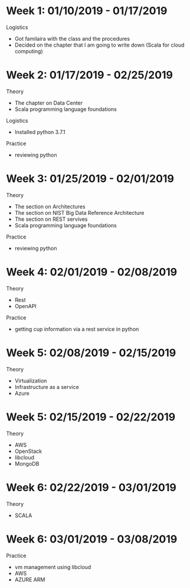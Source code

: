 # Week 1: 01/10/2019 - 01/17/2019
Logistics
* Got familaira with the class and the procedures
* Decided on the chapter that I am going to write down (Scala for cloud computing)


# Week 2: 01/17/2019 - 02/25/2019
Theory
* The chapter on Data Center
* Scala programming language foundations


Logistics
* Installed python 3.7.1

Practice
* reviewing python


# Week 3: 01/25/2019 - 02/01/2019
Theory
* The section on Architectures
* The section on NIST Big Data Reference Architecture
* The section on REST servives
* Scala programming language foundations

Practice
* reviewing python

# Week 4: 02/01/2019 - 02/08/2019
Theory
* Rest
* OpenAPI


Practice
* getting cup information via a rest service in python

# Week 5: 02/08/2019 - 02/15/2019
Theory
* Virtualization
* Infrastructure as a service
* Azure



# Week 5: 02/15/2019 - 02/22/2019
Theory
* AWS
* OpenStack
* libcloud
* MongoDB

# Week 6: 02/22/2019 - 03/01/2019
Theory
* SCALA

# Week 6: 03/01/2019 - 03/08/2019
Practice
* vm management using libcloud
* AWS
* AZURE ARM





